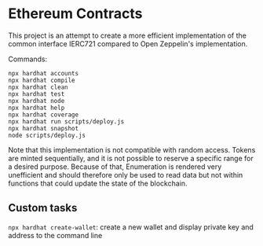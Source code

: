 # Ethereum Contracts

This project is an attempt to create a more efficient implementation of the common interface IERC721 compared to Open Zeppelin's implementation.

Commands:

```shell
npx hardhat accounts
npx hardhat compile
npx hardhat clean
npx hardhat test
npx hardhat node
npx hardhat help
npx hardhat coverage
npx hardhat run scripts/deploy.js
npx hardhat snapshot 
node scripts/deploy.js
```

Note that this implementation is not compatible with random access. Tokens are minted sequentially, and it is not possible to reserve a specific range for a desired purpose.
Because of that, Enumeration is rendered very unefficient and should therefore only be used to read data but not within functions that could update the state of the blockchain.

## Custom tasks

`npx hardhat create-wallet`: create a new wallet and display private key and address to the command line
